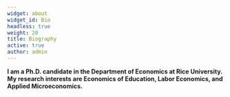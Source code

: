 ```yaml
---
widget: about
widget_id: Bio
headless: true
weight: 20
title: Biography
active: true
author: admin
---
```

**I am a Ph.D. candidate in the Department of Economics at Rice University. My research interests are Economics of Education, Labor Economics, and Applied Microeconomics.**
